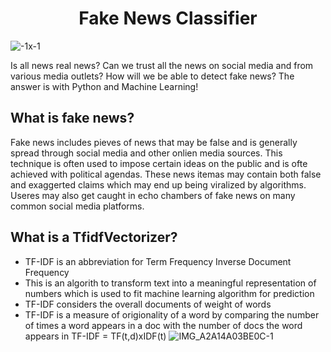 <h1 align="center">Fake News Classifier</h1>

![-1x-1](https://github.com/Jacobtrombley/images-in-readme/assets/124385220/13e8b824-1bd3-47e4-9830-57cb212719d1)

Is all news real news? Can we trust all the news on social media and from various media outlets? How will we be able to detect fake news? The answer is with Python and Machine Learning!

## What is fake news?
Fake news includes pieves of news that may be false and is generally spread through social media and other onlien media sources. This technique is often used to impose certain ideas on the public and is ofte achieved with political agendas. These news itemas may contain both false and exaggerted claims which may end up being viralized by algorithms. Useres may also get caught in echo chambers of fake news on many common social media platforms. 

## What is a TfidfVectorizer?
- TF-IDF is an abbreviation for Term Frequency Inverse Document Frequency
- This is an algorith to transform text into a meaningful representation of numbers which is used to fit machine learning algorithm for prediction 
- TF-IDF considers the overall documents of weight of words
- TF-IDF is a measure of origionality of a word by comparing the number of times a word appears in a doc with the number of docs the word appears in
  TF-IDF = TF(t,d)xIDF(t)
  ![IMG_A2A14A03BE0C-1](https://github.com/Jacobtrombley/images-in-readme/assets/124385220/1fad8d62-4389-48c4-b0cb-fe30a7fdf00b)
